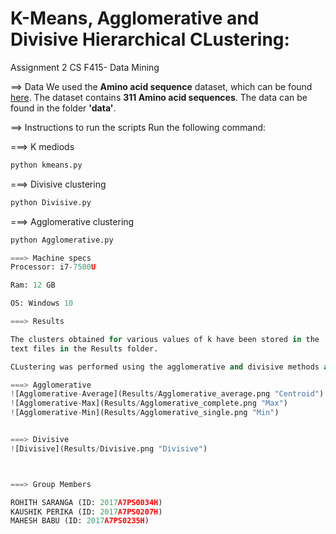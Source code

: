 # K-Means, Agglomerative and Divisive Hierarchical CLustering:

Assignment 2 CS F415- Data Mining

==> Data
We used the **Amino acid sequence** dataset, which can be found [here](http://genome.crg.es/datasets/ggalhsapgenes2005/hg16.311.putative.aa.fa). The dataset contains **311 Amino acid sequences**. 
The data can be found in the folder **'data'**.

==> Instructions to run the scripts
Run the following command:

===> K mediods
```python
python kmeans.py
```

===> Divisive clustering
```python
python Divisive.py
```

===> Agglomerative clustering
```python
python Agglomerative.py

===> Machine specs
Processor: i7-7500U

Ram: 12 GB 

OS: Windows 10

===> Results

The clusters obtained for various values of k have been stored in the 
text files in the Results folder.

CLustering was performed using the agglomerative and divisive methods and the following dendrograms were obtained-

===> Agglomerative
![Agglomerative-Average](Results/Agglomerative_average.png "Centroid")
![Agglomerative-Max](Results/Agglomerative_complete.png "Max")
![Agglomerative-Min](Results/Agglomerative_single.png "Min")


===> Divisive
![Divisive](Results/Divisive.png "Divisive")



===> Group Members

ROHITH SARANGA (ID: 2017A7PS0034H)
KAUSHIK PERIKA (ID: 2017A7PS0207H)
MAHESH BABU (ID: 2017A7PS0235H)

